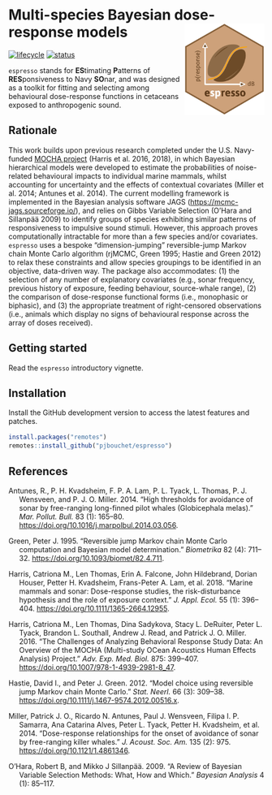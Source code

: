 
<!-- README.md is generated from README.Rmd. Please edit that file -->

# Multi-species Bayesian dose-response models <img src='man/figures/espresso-hex.jpg' align="right" height="180" class="logo"/>

<!-- badges: start -->

[![lifecycle](https://img.shields.io/badge/lifecycle-maturing-blue.svg?style=flat-square)](https://www.tidyverse.org/lifecycle/#maturing)
[![status](https://img.shields.io/badge/repo%20status-active-green.svg?style=flat-square)](https://www.repostatus.org/#active)
<!-- badges: end -->

`espresso` stands for **ES**timating **P**atterns of **RES**ponsiveness
to Navy **SO**nar, and was designed as a toolkit for fitting and
selecting among behavioural dose-response functions in cetaceans exposed
to anthropogenic sound.

## Rationale

This work builds upon previous research completed under the U.S.
Navy-funded [MOCHA project](https://synergy.st-andrews.ac.uk/mocha/)
(Harris et al. 2016, 2018), in which Bayesian hierarchical models were
developed to estimate the probabilities of noise-related behavioural
impacts to individual marine mammals, whilst accounting for uncertainty
and the effects of contextual covariates (Miller et al. 2014; Antunes et
al. 2014). The current modelling framework is implemented in the
Bayesian analysis software JAGS (<https://mcmc-jags.sourceforge.io/>),
and relies on Gibbs Variable Selection (O’Hara and Sillanpää 2009) to
identify groups of species exhibiting similar patterns of responsiveness
to impulsive sound stimuli. However, this approach proves
computationally intractable for more than a few species and/or
covariates. `espresso` uses a bespoke “dimension-jumping”
reversible-jump Markov chain Monte Carlo algorithm (rjMCMC, Green 1995;
Hastie and Green 2012) to relax these constraints and allow species
groupings to be identified in an objective, data-driven way. The package
also accommodates: (1) the selection of any number of explanatory
covariates (e.g., sonar frequency, previous history of exposure, feeding
behaviour, source-whale range), (2) the comparison of dose-response
functional forms (i.e., monophasic or biphasic), and (3) the appropriate
treatment of right-censored observations (i.e., animals which display no
signs of behavioural response across the array of doses received).

## Getting started

Read the `espresso` introductory vignette.

## Installation

Install the GitHub development version to access the latest features and
patches.

``` r
install.packages("remotes")
remotes::install_github("pjbouchet/espresso")
```

## References

<div id="refs" class="references csl-bib-body hanging-indent">

<div id="ref-Antunes2014" class="csl-entry">

Antunes, R., P. H. Kvadsheim, F. P. A. Lam, P. L. Tyack, L. Thomas, P.
J. Wensveen, and P. J. O. Miller. 2014. “<span class="nocase">High
thresholds for avoidance of sonar by free-ranging long-finned pilot
whales (Globicephala melas)</span>.” *Mar. Pollut. Bull.* 83 (1):
165–80. <https://doi.org/10.1016/j.marpolbul.2014.03.056>.

</div>

<div id="ref-Green1995" class="csl-entry">

Green, Peter J. 1995. “<span class="nocase">Reversible jump Markov chain
Monte Carlo computation and Bayesian model determination</span>.”
*Biometrika* 82 (4): 711–32. <https://doi.org/10.1093/biomet/82.4.711>.

</div>

<div id="ref-Harris2018" class="csl-entry">

Harris, Catriona M., Len Thomas, Erin A. Falcone, John Hildebrand,
Dorian Houser, Petter H. Kvadsheim, Frans-Peter A. Lam, et al. 2018.
“<span class="nocase">Marine mammals and sonar: Dose-response studies,
the risk-disturbance hypothesis and the role of exposure
context</span>.” *J. Appl. Ecol.* 55 (1): 396–404.
<https://doi.org/10.1111/1365-2664.12955>.

</div>

<div id="ref-Harris2016" class="csl-entry">

Harris, Catriona M., Len Thomas, Dina Sadykova, Stacy L. DeRuiter, Peter
L. Tyack, Brandon L. Southall, Andrew J. Read, and Patrick J. O. Miller.
2016. “<span class="nocase">The Challenges of Analyzing Behavioral
Response Study Data: An Overview of the MOCHA (Multi-study OCean
Acoustics Human Effects Analysis) Project</span>.” *Adv. Exp. Med.
Biol.* 875: 399–407. <https://doi.org/10.1007/978-1-4939-2981-8_47>.

</div>

<div id="ref-Hastie2012" class="csl-entry">

Hastie, David I., and Peter J. Green. 2012. “<span class="nocase">Model
choice using reversible jump Markov chain Monte Carlo</span>.” *Stat.
Neerl.* 66 (3): 309–38.
<https://doi.org/10.1111/j.1467-9574.2012.00516.x>.

</div>

<div id="ref-Miller2014" class="csl-entry">

Miller, Patrick J. O., Ricardo N. Antunes, Paul J. Wensveen, Filipa I.
P. Samarra, Ana Catarina Alves, Peter L. Tyack, Petter H. Kvadsheim, et
al. 2014. “<span class="nocase">Dose-response relationships for the
onset of avoidance of sonar by free-ranging killer whales</span>.” *J.
Acoust. Soc. Am.* 135 (2): 975. <https://doi.org/10.1121/1.4861346>.

</div>

<div id="ref-OHara2009" class="csl-entry">

O’Hara, Robert B, and Mikko J Sillanpää. 2009. “A Review of Bayesian
Variable Selection Methods: What, How and Which.” *Bayesian Analysis* 4
(1): 85–117.

</div>

</div>
